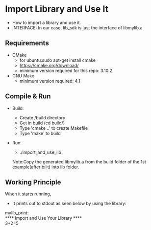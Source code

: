 # Import Library and Use It
- How to import a library and use it.
- INTERFACE: In our case, lib_sdk is just the interface of libmylib.a

## Requirements
- CMake
    - for ubuntu:sudo apt-get install cmake
    - https://cmake.org/download/
    - minimum version required for this repo: 3.10.2
- GNU Make
    - minimum version required: 4.1

## Compile & Run
- Build:
    - Create /build directory
    - Get in build (cd build/)
    - Type 'cmake ..' to create Makefile
    - Type 'make' to build
- Run:
    - ./import_and_use_lib

    Note:Copy the generated libmylib.a from the build folder of the 1st example(after bıilt) into lib folder. 

## Working Principle
When it starts running, 
- It prints out to stdout as seen below by using the library: <br />

mylib_print: <br />
**** Import and Use Your Library **** <br />
3+2=5 <br />






